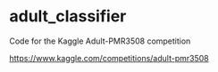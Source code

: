 # adult_classifier

Code for the Kaggle Adult-PMR3508 competition

https://www.kaggle.com/competitions/adult-pmr3508

